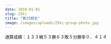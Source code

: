 ```yaml
---
date: 2018-01-01
slug: 25ki
title: "第25期生"
image: /images/uploads/25ki-group-photo.jpg
---
```


通算成績：１３３戦５３勝６３敗５分勝率０．４１４
